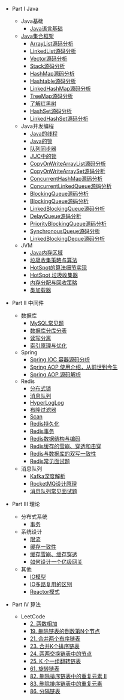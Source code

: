 * Part I Java
  * Java基础
    * [Java语言基础](chapter_basic/01_Java_Fundament.md)
  * [Java集合框架](chapter_collection/README.md)
    * [ArrayList源码分析](chapter_collection/01_ArrayList.md)
    * [LinkedList源码分析](chapter_collection/02_LinkedList.md)
    * [Vector源码分析](chapter_collection/03_Vector.md)
    * [Stack源码分析](chapter_collection/04_Stack.md)
    * [HashMap源码分析](chapter_collection/05_HashMap.md)
    * [Hashtable源码分析](chapter_collection/06_Hashtable.md)
    * [LinkedHashMap源码分析](chapter_collection/07_LinkedHashMap.md)
    * [TreeMap源码分析](chapter_collection/08_TreeMap.md)
    * [了解红黑树](chapter_collection/09_Red_Black_Tree.md)
    * [HashSet源码分析](chapter_collection/10_HashSet.md)
    * [LinkedHashSet源码分析](chapter_collection/11_LinkedHashSet.md)
  * Java并发编程
    * [Java的线程](chapter_juc/01_Thread.md)
    * [Java的锁](chapter_juc/02_Lock.md)
    * [队列同步器](chapter_juc/03_JUC_AQS.md)
    * [JUC中的锁](chapter_juc/04_JUC_Lock.md)
    * [CopyOnWriteArrayList源码分析](chapter_juc/05_CopyOnWriteArrayList.md)
    * [CopyOnWriteArraySet源码分析](chapter_juc/06_CopyOnWriteArraySet.md)
    * [ConcurrentHashMap源码分析](chapter_juc/07_ConcurrentHashMap.md)
    * [ConcurrentLinkedQueue源码分析](chapter_juc/08_ConcurrentLinkedQueue.md)
    * [BlockingQueue源码分析](chapter_juc/09_BlockingQueue.md)
    * [BlockingQueue源码分析](chapter_juc/10_ArrayBlockingQueue.md)
    * [LinkedBlockingQueue源码分析](chapter_juc/11_LinkedBlockingQueue.md)
    * [DelayQueue源码分析](chapter_juc/12_DelayQueue.md)
    * [PriorityBlockingQueue源码分析](chapter_juc/13_PriorityBlockingQueue.md)
    * [SynchronousQueue源码分析](chapter_juc/14_SynchronousQueue.md)
    * [LinkedBlockingDeque源码分析](chapter_juc/15_LinkedBlockingDeque.md)
  * JVM
    * [Java内存区域](chapter_jvm/01_Memory.md)
    * [垃圾收集策略与算法](chapter_jvm/02_GC.md)
    * [HotSpot的算法细节实现](chapter_jvm/03_HotSpot_Algo.md)
    * [HotSpot 垃圾收集器](chapter_jvm/04_HotSpot_GC.md)
    * [内存分配与回收策略](chapter_jvm/05_Memory_Allocation.md)
    * [类加载器](chapter_jvm/06_Class_Loader.md)

* Part II 中间件
  * 数据库
    * [MySQL常见题](chapter_db/01.md)
    * [数据库分库分表](chapter_db/02_Shard.md)
    * [读写分离](chapter_db/03_Read_Write_Separation.md)
    * [索引原理与优化](chapter_db/04_Index.md)
  * Spring
    * [Spring IOC 容器源码分析](chapter_spring/02_Spring_IoC.md)
    * [Spring AOP 使用介绍，从前世到今生](chapter_spring/03_Spring_AOP_Intro.md)
    * [Spring AOP 源码解析](chapter_spring/04_Spring_AOP_Source.md)
  * Redis
    * [分布式锁](chapter_redis/01_Redis_Lock.md)
    * [消息队列](chapter_redis/02_Redis_MQ.md)
    * [HyperLogLog](chapter_redis/03_Redis_HyperLogLog.md)
    * [布隆过滤器](chapter_redis/04_Redis_BloomFilter.md)
    * [Scan](chapter_redis/05_Redis_Scan.md)
    * [Redis持久化](chapter_redis/06_Redis_Persistence.md)
    * [Redis事务](chapter_redis/07_Redis_Tx.md)
    * [Redis数据结构与编码](chapter_redis/08_Redis_DataStructure.md)
    * [Redis缓存的雪崩、穿透和击穿](chapter_redis/09_Redis_Cache_Invalid.md)
    * [Redis与数据库的双写一致性](chapter_redis/10_Redis_DB_Consistency.md)
    * [Redis常见面试题](chapter_redis/11_Redis_Question.md)
  * 消息队列
    * [Kafka深度解析](chapter_mq/01_Kafka.md)
    * [RocketMQ设计原理](chapter_mq/02_RocketMQ.md)
    * [消息队列常见面试题](chapter_mq/03_MQ_Question.md)

* Part III 理论
  * 分布式系统
    * [事务](chapter_distributed_system/01_Transaction.md)
  * 系统设计
    * [限流](chapter_system_design/01_Rate_Limiter.md)
    * [缓存一致性](chapter_system_design/02_Cache_Consistency.md)
    * [缓存雪崩、缓存穿透](chapter_system_design/02_Cache_Consistency.md)
    * [如何设计一个亿级网关](chapter_system_design/04_Gateway.md)
  * 其他
    * [IO模型](chapter_xx/IO.md)
    * [IO多路复用的区别](chapter_xx/IO_Multiplex.md)
    * [Reactor模式](chapter_xx/Reactor.md)

* Part IV 算法
  * LeetCode
    * [2. 两数相加](chapter_leetcode/Q2_Add_Two_Numbers.md)
    * [19. 删除链表的倒数第N个节点](chapter_leetcode/Q19_Remove_Nth_Node_From_End_of_List.md)
    * [21. 合并两个有序链表](chapter_leetcode/Q21_Merge_Two_Sorted_Lists.md)
    * [23. 合并K个排序链表](chapter_leetcode/Q23_Merge_k_Sorted_Lists.md)
    * [24. 两两交换链表中的节点](chapter_leetcode/Q24_Swap_Nodes_in_Pairs.md)
    * [25. K 个一组翻转链表](chapter_leetcode/Q25_Reverse_Nodes_in_k_Group.md)
    * [61. 旋转链表](chapter_leetcode/Q61_Rotate_List.md)
    * [82. 删除排序链表中的重复元素 II](chapter_leetcode/Q82_Remove_Duplicates_From_Sorted_List_II.md)
    * [83. 删除排序链表中的重复元素](chapter_leetcode/Q83_Remove_Duplicates_from_Sorted_List.md)
    * [86. 分隔链表](chapter_leetcode/Q86_Partition_List.md)

